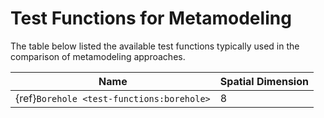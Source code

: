 # Test Functions for Metamodeling

The table below listed the available test functions typically used in the comparison of metamodeling approaches.

| Name                                      | Spatial Dimension |
|-------------------------------------------|-------------------|
| {ref}`Borehole <test-functions:borehole>` | 8 |